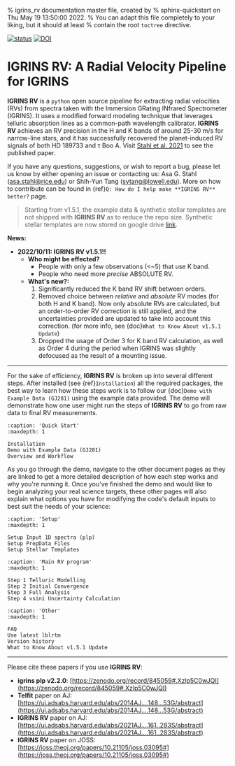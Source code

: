 % igrins_rv documentation master file, created by
% sphinx-quickstart on Thu May 19 13:50:00 2022.
% You can adapt this file completely to your liking, but it should at least
% contain the root `toctree` directive.
<!-- 
```{include} ../../README.md
``` -->

[![status](https://joss.theoj.org/papers/37282917527e6c195d9dff80107388fd/status.svg)](https://joss.theoj.org/papers/37282917527e6c195d9dff80107388fd)
[![DOI](https://zenodo.org/badge/266670787.svg)](https://zenodo.org/badge/latestdoi/266670787)

# IGRINS RV: A Radial Velocity Pipeline for IGRINS

**IGRINS RV** is a ``python`` open source pipeline for extracting radial velocities (RVs) from spectra taken with the Immersion GRating INfrared Spectrometer (IGRINS). It uses a modified forward modeling technique that leverages telluric absorption lines as a common-path wavelength calibrator. **IGRINS RV** achieves an RV precision in the H and K bands of around 25-30 m/s for narrow-line stars, and it has successfully recovered the planet-induced RV signals of both HD 189733 and &tau; Boo A. Visit [Stahl et al. 2021](https://ui.adsabs.harvard.edu/abs/2021AJ....161..283S/abstract) to see the published paper.

If you have any questions, suggestions, or wish to report a bug, please let us know by either opening an issue or contacting us: Asa G. Stahl (asa.stahl@rice.edu) or Shih-Yun Tang (sytang@lowell.edu).
More on how to contribute can be found in {ref}`Q: How do I help make **IGRINS RV** better?` page.

> Starting from v1.5.1, the example data & synthetic stellar templates are not shipped with **IGRINS RV** as to reduce the repo size. Synthetic stellar templates are now stored on google drive [link](https://drive.google.com/drive/folders/1WRiQ3PKCbhueQi6htd0zusq_1ieKXgHP?usp=sharing).

**News:**
* **2022/10/11: IGRINS RV v1.5.1!!**
    * **Who might be effected?**
      * People with only a few observations (<~5) that use K band.
      * People who need more *precise* ABSOLUTE RV.
    * **What's new?:**
      1. Significantly reduced the K band RV shift between orders.
      2. Removed choice between *relative* and *absolute* RV modes (for both H and K band). Now only absolute RVs are calculated, but an order-to-order RV correction is still applied, and the uncertainties provided are updated to take into account this correction. (for more info, see {doc}`What to Know About v1.5.1 Update`)
      3. Dropped the usage of Order 3 for K band RV calculation, as well as Order 4 during the period when IGRINS was slightly defocused as the result of a mounting issue.

***

For the sake of efficiency, **IGRINS RV** is broken up into several different steps. After installed (see {ref}`Installation`) all the required packages, the best way to learn how these steps work is to follow our {doc}`Demo with Example Data (GJ281)` using the example data provided. The demo will demonstrate how one user might run the steps of **IGRINS RV** to go from raw data to final RV measurements. 

```{toctree}
:caption: 'Quick Start'
:maxdepth: 1

Installation
Demo with Example Data (GJ281)
Overview and Workflow
```

As you go through the demo, navigate to the other document pages as they are linked to get a more detailed description of how each step works and why you're running it. Once you've finished the demo and would like to begin analyzing your real science targets, these other pages will also explain what options you have for modifying the code's default inputs to best suit the needs of your science:

```{toctree}
:caption: 'Setup'
:maxdepth: 1

Setup Input 1D spectra (plp)
Setup PrepData Files
Setup Stellar Templates
```

```{toctree}
:caption: 'Main RV program'
:maxdepth: 1

Step 1 Telluric Modelling
Step 2 Initial Convergence
Step 3 Full Analysis
Step 4 vsini Uncertainty Calculation
```

```{toctree}
:caption: 'Other'
:maxdepth: 1

FAQ
Use latest lblrtm
Version history
What to Know About v1.5.1 Update
```


***
Please cite these papers if you use **IGRINS RV**:
* **igrins plp v2.2.0**: [https://zenodo.org/record/845059#.Xzlp5C0wJQI](https://zenodo.org/record/845059#.Xzlp5C0wJQI)
* **Telfit** paper on AJ: [https://ui.adsabs.harvard.edu/abs/2014AJ....148...53G/abstract](https://ui.adsabs.harvard.edu/abs/2014AJ....148...53G/abstract)
* **IGRINS RV** paper on AJ: [https://ui.adsabs.harvard.edu/abs/2021AJ....161..283S/abstract](https://ui.adsabs.harvard.edu/abs/2021AJ....161..283S/abstract)
* **IGRINS RV** paper on JOSS: [https://joss.theoj.org/papers/10.21105/joss.03095#](https://joss.theoj.org/papers/10.21105/joss.03095#)


<!-- ```{toctree}
:caption: 'Contents:'
:maxdepth: 2
:hidden:

Home
Installation
Overview-and-Workflow
FAQ
``` -->

<!-- # Indices and tables

- {ref}`genindex`
- {ref}`modindex`
- {ref}`search` -->
